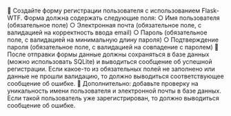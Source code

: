 📌 Создайте форму регистрации пользователя с использованием Flask-WTF. Форма должна
содержать следующие поля:
○ Имя пользователя (обязательное поле)
○ Электронная почта (обязательное поле, с валидацией на корректность ввода email)
○ Пароль (обязательное поле, с валидацией на минимальную длину пароля)
○ Подтверждение пароля (обязательное поле, с валидацией на совпадение с паролем)
📌 После отправки формы данные должны сохраняться в базе данных (можно использовать SQLite)
и выводиться сообщение об успешной регистрации. Если какое-то из обязательных полей не
заполнено или данные не прошли валидацию, то должно выводиться соответствующее
сообщение об ошибке.
📌 Дополнительно: добавьте проверку на уникальность имени пользователя и электронной почты в
базе данных. Если такой пользователь уже зарегистрирован, то должно выводиться сообщение
об ошибке.
